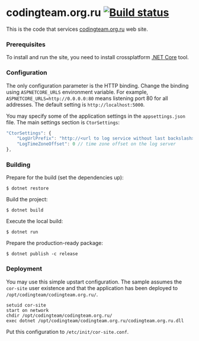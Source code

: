 codingteam.org.ru [![Build status][badge-travis]][status-travis]
=================

This is the code that services [codingteam.org.ru][] web
site.

### Prerequisites

To install and run the site, you need to install crossplatform [.NET
Core][dotnet] tool.

### Configuration

The only configuration parameter is the HTTP binding. Change the binding using
`ASPNETCORE_URLS` environment variable. For example,
`ASPNETCORE_URLS=http://0.0.0.0:80` means listening port 80 for all addresses.
The default setting is `http://localhost:5000`.

You may specify some of the application settings in the `appsettings.json` file.
The main settings section is `CtorSettings`:

```js
"CtorSettings": {
    "LogUrlPrefix": "http://<url to log service without last backslash>",
    "LogTimeZoneOffset": 0 // time zone offset on the log server
},
```

### Building

Prepare for the build (set the dependencies up):

```console
$ dotnet restore
```

Build the project:

```console
$ dotnet build
```

Execute the local build:

```console
$ dotnet run
```

Prepare the production-ready package:

```console
$ dotnet publish -c release
```

### Deployment

You may use this simple upstart configuration. The sample assumes the `cor-site`
user existence and that the application has been deployed to
`/opt/codingteam/codingteam.org.ru/`.

```
setuid cor-site
start on network
chdir /opt/codingteam/codingteam.org.ru/
exec dotnet /opt/codingteam/codingteam.org.ru/codingteam.org.ru.dll
```

Put this configuration to `/etc/init/cor-site.conf`.

[codingteam.org.ru]: http://codingteam.org.ru/
[dotnet]: https://dot.net/
[status-travis]: https://travis-ci.org/codingteam/codingteam.org.ru

[badge-travis]: https://travis-ci.org/codingteam/codingteam.org.ru.png?branch=develop
